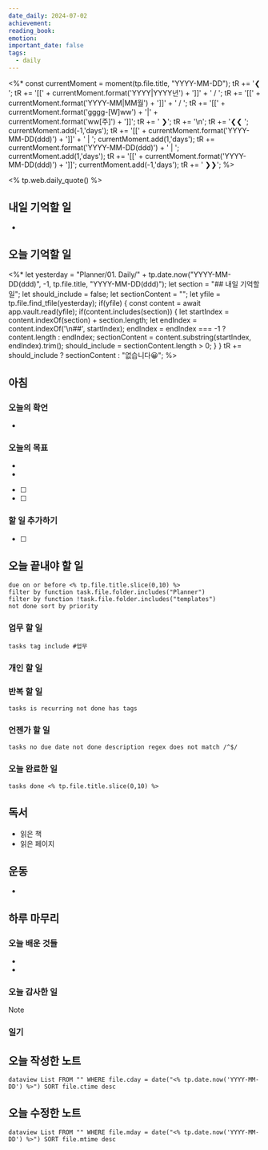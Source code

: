 ```yaml
---
date_daily: 2024-07-02
achievement: 
reading_book: 
emotion: 
important_date: false
tags:
  - daily
---
```

<%* 
	const currentMoment = moment(tp.file.title, "YYYY-MM-DD");
	tR += '❮ '; tR += '[[' + currentMoment.format('YYYY|YYYY년') + ']]' + ' / '; 
	tR += '[[' + currentMoment.format('YYYY-MM|MM월') + ']]' + ' / '; 
	tR += '[[' + currentMoment.format('gggg-[W]ww') + '|' + currentMoment.format('ww[주]') + ']]'; 
	tR += ' ❯'; 
	tR += '\n';
	tR += '❮❮ '; 
	currentMoment.add(-1,'days'); 
	tR += '[[' + currentMoment.format('YYYY-MM-DD(ddd)') + ']]' + ' | '; currentMoment.add(1,'days'); 
	tR += currentMoment.format('YYYY-MM-DD(ddd)') + ' | '; currentMoment.add(1,'days'); 
	tR += '[[' + currentMoment.format('YYYY-MM-DD(ddd)') + ']]'; currentMoment.add(-1,'days'); 
	tR += ' ❯❯'; %>


<% tp.web.daily_quote() %>

## 내일 기억할 일 
-

## 오늘 기억할 일
<%* 
	let yesterday = "Planner/01. Daily/" + tp.date.now("YYYY-MM-DD(ddd)", -1, tp.file.title, "YYYY-MM-DD(ddd)"); 
	let section = "## 내일 기억할 일"; 
	let should_include = false; 
	let sectionContent = ""; 
	let yfile = tp.file.find_tfile(yesterday); 
	if(yfile) { const content = await app.vault.read(yfile); if(content.includes(section)) { let startIndex = content.indexOf(section) + section.length; 
	let endIndex = content.indexOf('\n##', startIndex); endIndex = endIndex === -1 ? content.length : endIndex; sectionContent = content.substring(startIndex, endIndex).trim(); should_include = sectionContent.length > 0; } } tR += should_include ? sectionContent : "없습니다😀"; 
%>
## 아침 
### 오늘의 확언 
-
### 오늘의 목표 
-
-
- [ ] 
- [ ] 

### 할 일 추가하기 
- [ ] 

## 오늘 끝내야 할 일 
```tasks
due on or before <% tp.file.title.slice(0,10) %> 
filter by function task.file.folder.includes("Planner") 
filter by function !task.file.folder.includes("templates") 
not done sort by priority 
```
### 업무 할 일 
```tasks tag include #업무 ``` 
### 개인 할 일 

### 반복 할 일 
```tasks is recurring not done has tags ```

### 언젠가 할 일 
```tasks no due date not done description regex does not match /^$/ ``` 
### 오늘 완료한 일 
```tasks done <% tp.file.title.slice(0,10) %> ``` 
## 독서 
- 읽은 책 
- 읽은 페이지 
## 운동 
-
## 하루 마무리 
### 오늘 배운 것들 
- 
- 
### 오늘 감사한 일 
>[!note] 


### 일기 
## 오늘 작성한 노트 
```dataview List FROM "" WHERE file.cday = date("<% tp.date.now('YYYY-MM-DD') %>") SORT file.ctime desc ``` 
## 오늘 수정한 노트 
 ```dataview List FROM "" WHERE file.mday = date("<% tp.date.now('YYYY-MM-DD') %>") SORT file.mtime desc ```